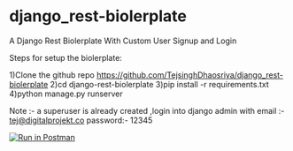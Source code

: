# django_rest-biolerplate
A Django Rest Biolerplate With Custom User Signup and Login

Steps for setup the biolerplate:

1)Clone the github repo https://github.com/TejsinghDhaosriya/django_rest-biolerplate
2)cd django-rest-biolerplate
3)pip install -r requirements.txt
4)python manage.py runserver


Note :- a superuser is already created ,login into django admin with
       email :- tej@digitalprojekt.co
       password:- 12345
  



[![Run in Postman](https://run.pstmn.io/button.svg)](https://app.getpostman.com/run-collection/1e9697ea5bffdbe41457)



